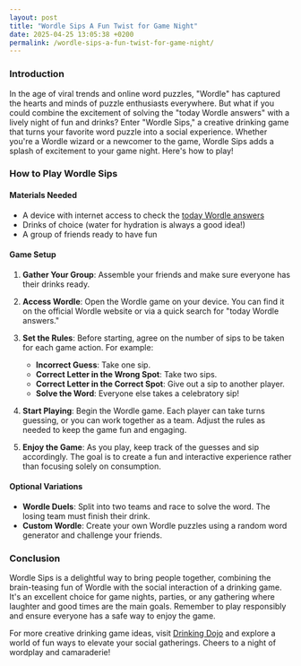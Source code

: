 ```yaml
---
layout: post
title: "Wordle Sips A Fun Twist for Game Night"
date: 2025-04-25 13:05:38 +0200
permalink: /wordle-sips-a-fun-twist-for-game-night/
---
```



### Introduction

In the age of viral trends and online word puzzles, "Wordle" has captured the hearts and minds of puzzle enthusiasts everywhere. But what if you could combine the excitement of solving the "today Wordle answers" with a lively night of fun and drinks? Enter "Wordle Sips," a creative drinking game that turns your favorite word puzzle into a social experience. Whether you're a Wordle wizard or a newcomer to the game, Wordle Sips adds a splash of excitement to your game night. Here's how to play!

### How to Play Wordle Sips

#### Materials Needed

- A device with internet access to check the [today Wordle answers](https://www.nytimes.com/games/wordle/index.html)
- Drinks of choice (water for hydration is always a good idea!)
- A group of friends ready to have fun

#### Game Setup

1. **Gather Your Group**: Assemble your friends and make sure everyone has their drinks ready.

2. **Access Wordle**: Open the Wordle game on your device. You can find it on the official Wordle website or via a quick search for "today Wordle answers."

3. **Set the Rules**: Before starting, agree on the number of sips to be taken for each game action. For example:
   - **Incorrect Guess**: Take one sip.
   - **Correct Letter in the Wrong Spot**: Take two sips.
   - **Correct Letter in the Correct Spot**: Give out a sip to another player.
   - **Solve the Word**: Everyone else takes a celebratory sip!

4. **Start Playing**: Begin the Wordle game. Each player can take turns guessing, or you can work together as a team. Adjust the rules as needed to keep the game fun and engaging.

5. **Enjoy the Game**: As you play, keep track of the guesses and sip accordingly. The goal is to create a fun and interactive experience rather than focusing solely on consumption.

#### Optional Variations

- **Wordle Duels**: Split into two teams and race to solve the word. The losing team must finish their drink.
- **Custom Wordle**: Create your own Wordle puzzles using a random word generator and challenge your friends.

### Conclusion

Wordle Sips is a delightful way to bring people together, combining the brain-teasing fun of Wordle with the social interaction of a drinking game. It's an excellent choice for game nights, parties, or any gathering where laughter and good times are the main goals. Remember to play responsibly and ensure everyone has a safe way to enjoy the game.

For more creative drinking game ideas, visit [Drinking Dojo](https://drinkingdojo.com) and explore a world of fun ways to elevate your social gatherings. Cheers to a night of wordplay and camaraderie!